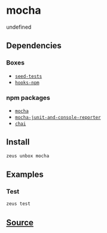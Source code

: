 
mocha
====================


undefined



## Dependencies
### Boxes
* [`seed-tests`](seed-tests.md)
* [`hooks-npm`](hooks-npm.md)
### npm packages
* [`mocha`](http://npmjs.com/package/mocha)
* [`mocha-junit-and-console-reporter`](http://npmjs.com/package/mocha-junit-and-console-reporter)
* [`chai`](http://npmjs.com/package/chai)


## Install
```bash
zeus unbox mocha
```
## Examples
### Test 
```bash
zeus test
```










## [Source](https://github.com/liquidapps-io/zeus-sdk/tree/master/boxes/groups/eos-framework/mocha)